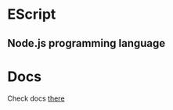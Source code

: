 # EScript
## Node.js programming language

# Docs
Check docs [there](https://github.com/MegaSoft-real/EScript/tree/docs)
